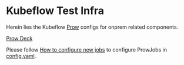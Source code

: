# Kubeflow Test Infra
Herein lies the Kubeflow [Prow](https://github.com/kubernetes/test-infra/tree/master/prow) configs for onprem related components.

[Prow Deck](https://prow.ciscoai.dev/)

Please follow [How to configure new jobs](https://github.com/kubernetes/test-infra/blob/master/prow/jobs.md#how-to-configure-new-jobs) to configure ProwJobs in [config.yaml](https://github.com/CiscoAI/kubeflow-test-infra/blob/master/prow/config.yaml).
